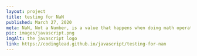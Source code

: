 ```yaml
---
layout: project
title: testing for NaN
published: March 27, 2020
meta: NaN, Not a Number, is a value that happens when doing math operations with types that are not numbers.
pic: images/javascript.png
imgAlt: the javascript logo
link: https://codinglead.github.io/javascript/testing-for-nan
---
```

